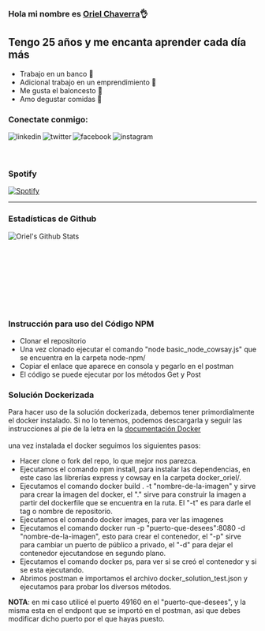 ### Hola mi nombre es [Oriel Chaverra][website]👌

## Tengo 25 años y me encanta aprender cada día más
- Trabajo en un banco 🏦
- Adicional trabajo en un emprendimiento 🔮
- Me gusta el baloncesto 🏀
- Amo degustar comidas 🍔

### Conectate conmigo:
[<img align="left" alt="linkedin" src="https://img.shields.io/badge/LinkedIn-0077B5?style=for-the-badge&logo=linkedin&logoColor=white"/>][website]
[<img align="left" alt="twitter"  src="https://img.shields.io/badge/Twitter-1DA1F2?style=for-the-badge&logo=twitter&logoColor=white"/>][twitter]
[<img align="left" alt="facebook" src="https://img.shields.io/badge/Facebook-1877F2?style=for-the-badge&logo=facebook&logoColor=white"/>][facebook]
[<img align="left" alt="instagram"  src="https://img.shields.io/badge/Instagram-E4405F?style=for-the-badge&logo=instagram&logoColor=white"/>][instagram]

<br><br><br>

### Spotify
[![Spotify](https://novatorem-phi-dusky.vercel.app/api/spotify)](https://open.spotify.com/user/oriel05chaverra)

---
### Estadísticas de Github
<img align="left" alt="Oriel's Github Stats" src="https://github-readme-stats.vercel.app/api?username=ochaverra05&show_icons=true&hide_border=true">

<br>
<br>
<br>
<br>
<br>
<br>
<br>
<br>
<br>

### Instrucción para uso del Código NPM
 - Clonar el repositorio 
 - Una vez clonado ejecutar el comando "node basic_node_cowsay.js" que se encuentra en la carpeta node-npm/
 - Copiar el enlace que aparece en consola y pegarlo en el postman
 - El código se puede ejecutar por los métodos Get y Post

### Solución Dockerizada
  Para hacer uso de la solución dockerizada, debemos tener primordialmente el docker instalado.
  Si no lo tenemos, podemos descargarla y seguir las instrucciones al pie de la letra en la [documentación Docker][docker] 
  <br>
  <br>
  una vez instalada el docker seguimos los siguientes pasos:
  <br>
  - Hacer clone o fork del repo, lo que mejor nos parezca.
  - Ejecutamos el comando npm install, para instalar las dependencias, en este caso las librerías express y cowsay en la carpeta docker_oriel/.
  - Ejecutamos el comando docker build . -t "nombre-de-la-imagen" y sirve para crear la imagen del docker, el "." sirve para construir la imagen a partir del dockerfile que se encuentra en la ruta. El "-t" es para darle el tag o nombre de repositorio.
  - Ejecutamos el comando docker images, para ver las imagenes
  - Ejecutamos el comando docker run -p "puerto-que-desees":8080 -d "nombre-de-la-imagen", esto para crear el contenedor, el "-p" sirve para cambiar un puerto de público a privado, el "-d" para dejar el contenedor ejecutandose en segundo plano.
  - Ejecutamos el comando docker ps, para ver si se creó el contenedor y si se esta ejecutando.
  - Abrimos postman e importamos el archivo docker_solution_test.json y ejecutamos para probar los diversos métodos.

  <b>NOTA</b>: en mi caso utilicé el puerto 49160 en el "puerto-que-desees", y la misma esta en el endpont que se importó en el postman, asi que debes modificar dicho puerto por el que hayas puesto.
  
[website]: https://www.linkedin.com/in/oriel-chaverra-161891181/
[twitter]: https://twitter.com/ochaverra05/
[facebook]: https://www.facebook.com/oriel.chaverra/
[instagram]: https://www.instagram.com/ochaverra05/
[docker]:  https://docs.docker.com/get-docker/
